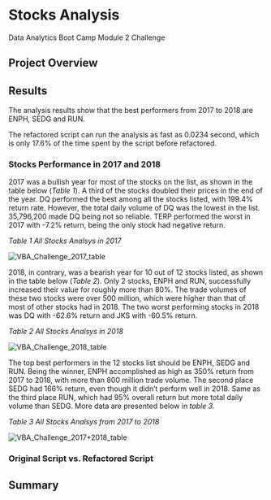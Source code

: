 # Stocks Analysis
Data Analytics Boot Camp Module 2 Challenge
## Project Overview

## Results
The analysis results show that the best performers from 2017 to 2018 are ENPH, SEDG and RUN.

The refactored script can run the analysis as fast as 0.0234 second, which is only 17.6% of the time spent by the script before refactored.

### Stocks Performance in 2017 and 2018
2017 was a bullish year for most of the stocks on the list, as shown in the table below (*Table 1*). A third of the stocks doubled their prices in the end of the year. DQ performed the best among all the stocks listed, with 199.4% return rate. However, the total daily volume of DQ was the lowest in the list. 35,796,200 made DQ being not so reliable. TERP performed the worst in 2017 with -7.2% return, being the only stock had negative return.

*Table 1 All Stocks Analsys in 2017*

![VBA_Challenge_2017_table](https://user-images.githubusercontent.com/78275082/109587088-76387900-7ad4-11eb-9b14-cf746ffd39d0.png)

2018, in contrary, was a bearish year for 10 out of 12 stocks listed, as shown in the table below (*Table 2*). Only 2 stocks, ENPH and RUN, successfully increased their value for roughly more than 80%. The trade volumes of these two stocks were over 500 million, which were higher than that of most of other stocks had in 2018. The two worst performing stocks in 2018 was DQ with -62.6% return and JKS with -60.5% return.

*Table 2 All Stocks Analsys in 2018*

![VBA_Challenge_2018_table](https://user-images.githubusercontent.com/78275082/109587105-7fc1e100-7ad4-11eb-8a72-a963ce51ab8c.png)

The top best performers in the 12 stocks list should be ENPH, SEDG and RUN. Being the winner, ENPH accomplished as high as 350% return from 2017 to 2018, with more than 800 million trade volume. The second place SEDG had 166% return, even though it didn’t perform well in 2018. Same as the third place RUN, which had 95% overall return but more total daily volume than SEDG. More data are presented below in *table 3*.

*Table 3 All Stocks Analsys from 2017 to 2018*

![VBA_Challenge_2017+2018_table](https://user-images.githubusercontent.com/78275082/109587112-83556800-7ad4-11eb-9bea-865ac879e10c.png)

### Original Script vs. Refactored Script

## Summary
